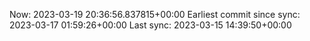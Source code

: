 Now: 2023-03-19 20:36:56.837815+00:00 Earliest commit since sync: 2023-03-17 01:59:26+00:00 Last sync: 2023-03-15 14:39:50+00:00
